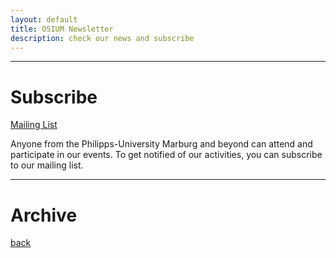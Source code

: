 ```yaml
---
layout: default
title: OSIUM Newsletter
description: check our news and subscribe
---
```


---

# Subscribe

<a href="https://www.lists.uni-marburg.de/lists/sympa/subscribe/open-science?previous_action=info">Mailing List</a>

Anyone from the Philipps-University Marburg and beyond can attend and participate in our events. To get notified of our activities, you can subscribe to our mailing list.


---


# Archive














[back](./)
